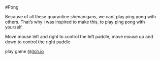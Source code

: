#Pong

​Because of all these quarantine shenanigans, we cant play ping pong with others. That’s why i was inspired to make this, to play ping pong with yourself.​

Move mouse left and right to control the left paddle​, move mouse up and down to control the right paddle​

play game @[itch.io](https://sidchou.itch.io/playing-with-yourself)
